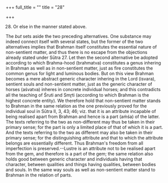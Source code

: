 +++
full_title = ""
title = "28"

+++


28. Or else in the manner stated above.

The _but_ sets aside the two preceding alternatives. One substance may indeed connect itself with several states, but the former of the two alternatives implies that Brahman itself constitutes the essential nature of non-sentient matter, and thus there is no escape from the objections already stated under Sūtra 27. Let then the second alternative be adopted according to which Brahma-hood (brahmatva) constitutes a genus inhering in Brahman as well as in non-sentient matter, just as fire constitutes the common genus for light and luminous bodies. But on this view Brahman becomes a mere abstract generic character inhering in the Lord (isvara), sentient souls and non-sentient matter, just as the generic character of horses (aśvatva) inheres in concrete individual horses; and this contradicts all the teaching of Śruti and Smr̥ti (according to which Brahman is the highest concrete entity). We therefore hold that non-sentient matter stands to Brahman in the same relation as the one previously proved for the individual soul in Sūtra II, 3, 43; 46; viz. that it is an attribute incapable of being realised apart from Brahman and hence is a part (aṁśa) of the latter. The texts referring to the two as non-different may thus be taken in their primary sense; for the part is only a limited place of that of which it is a part. And the texts referring to the two as different may also be taken in their primary sense; for the distinguishing attribute and that to which the attribute belongs are essentially different. Thus Brahman's freedom from all imperfection is preserved.--Lustre is an attribute not to be realised apart from the gem, and therefore is a part of the gem; the same relation also holds good between generic character and individuals having that character, between qualities and things having qualities, between bodies and souls. In the same way souls as well as non-sentient matter stand to Brahman in the relation of parts.

